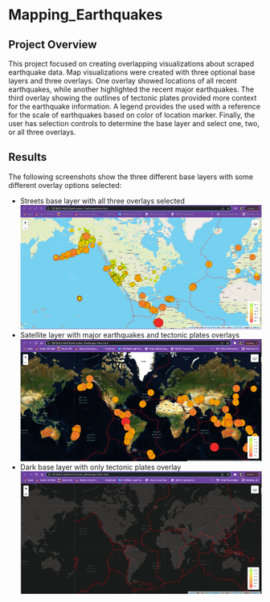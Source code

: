 # Mapping_Earthquakes

## Project Overview
This project focused on creating overlapping visualizations about scraped earthquake data. Map visualizations were created with three optional base layers and three overlays. One overlay showed locations of all recent earthquakes, while another highlighted the recent major earthquakes. The third overlay showing the outlines of tectonic plates provided more context for the earthquake information. A legend provides the used with a reference for the scale of earthquakes based on color of location marker. Finally, the user has selection controls to determine the base layer and select one, two, or all three overlays.

## Results
The following screenshots show the three different base layers with some different overlay options selected:
* Streets base layer with all three overlays selected
![Streets and all overlays](https://github.com/manBow1119/Mapping_Earthquakes/blob/main/Streets_all_overlays.png)
* Satellite layer with major earthquakes and tectonic plates overlays
![Satellite with major earthquakes and plates](https://github.com/manBow1119/Mapping_Earthquakes/blob/main/Satellite_major_plates.png)
* Dark base layer with only tectonic plates overlay
![Dark layer with plates only](https://github.com/manBow1119/Mapping_Earthquakes/blob/main/Dark_plates.png)
